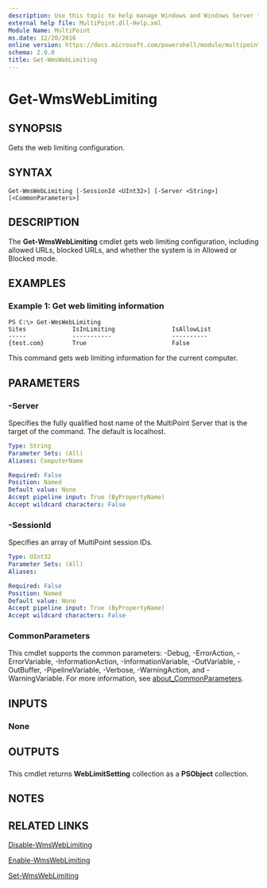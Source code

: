 ```yaml
---
description: Use this topic to help manage Windows and Windows Server technologies with Windows PowerShell.
external help file: MultiPoint.dll-Help.xml
Module Name: MultiPoint
ms.date: 12/20/2016
online version: https://docs.microsoft.com/powershell/module/multipoint/get-wmsweblimiting?view=windowsserver2019-ps&wt.mc_id=ps-gethelp
schema: 2.0.0
title: Get-WmsWebLimiting
---
```


# Get-WmsWebLimiting

## SYNOPSIS
Gets the web limiting configuration.

## SYNTAX

```
Get-WmsWebLimiting [-SessionId <UInt32>] [-Server <String>] [<CommonParameters>]
```

## DESCRIPTION
The **Get-WmsWebLimiting** cmdlet gets web limiting configuration, including allowed URLs, blocked URLs, and whether the system is in Allowed or Blocked mode.

## EXAMPLES

### Example 1: Get web limiting information
```
PS C:\> Get-WmsWebLimiting
Sites             IsInLimiting                IsAllowList
-----             -----------                 ----------
{test.com}        True                        False
```

This command gets web limiting information for the current computer.


## PARAMETERS

### -Server
Specifies the fully qualified host name of the MultiPoint Server that is the target of the command.
The default is localhost.

```yaml
Type: String
Parameter Sets: (All)
Aliases: ComputerName

Required: False
Position: Named
Default value: None
Accept pipeline input: True (ByPropertyName)
Accept wildcard characters: False
```

### -SessionId
Specifies an array of MultiPoint session IDs.

```yaml
Type: UInt32
Parameter Sets: (All)
Aliases: 

Required: False
Position: Named
Default value: None
Accept pipeline input: True (ByPropertyName)
Accept wildcard characters: False
```

### CommonParameters
This cmdlet supports the common parameters: -Debug, -ErrorAction, -ErrorVariable, -InformationAction, -InformationVariable, -OutVariable, -OutBuffer, -PipelineVariable, -Verbose, -WarningAction, and -WarningVariable. For more information, see [about_CommonParameters](https://go.microsoft.com/fwlink/?LinkID=113216).

## INPUTS

### None

## OUTPUTS

###  
This cmdlet returns **WebLimitSetting** collection as a **PSObject** collection.

## NOTES

## RELATED LINKS

[Disable-WmsWebLimiting](./Disable-WmsWebLimiting.md)

[Enable-WmsWebLimiting](./Enable-WmsWebLimiting.md)

[Set-WmsWebLimiting](./Set-WmsWebLimiting.md)

